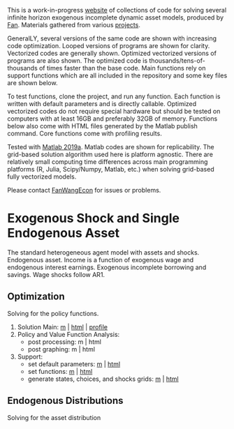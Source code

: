 This is a work-in-progress [website](https://fanwangecon.github.io/CodeDynaAsset/) of collections of code for solving several infinite horizon exogenous incomplete dynamic asset models, produced by [Fan](https://fanwangecon.github.io/). Materials gathered from various [projects](https://fanwangecon.github.io/research).

GeneralLY, several versions of the same code are shown with increasing code optimization. Looped versions of programs are shown for clarity. Vectorized codes are generally shown. Optimized vectorized versions of programs are also shown. The optimized code is thousands/tens-of-thousands of times faster than the base code. Main functions rely on support functions which are all included in the repository and some key files are shown below.

To test functions, clone the project, and run any function. Each function is written with default parameters and is directly callable. Optimized vectorized codes do not require special hardware but should be tested on computers with at least 16GB and preferably 32GB of memory. Functions below also come with HTML files generated by the Matlab publish command. Core functions come with profiling results.

Tested with [Matlab 2019a](https://www.mathworks.com/company/newsroom/mathworks-announces-release-2019a-of-matlab-and-simulink.html). Matlab codes are shown for replicability. The grid-based solution algorithm used here is platform agnostic. There are relatively small computing time differences across main programming platforms (R, Julia, Scipy/Numpy, Matlab, etc.) when solving grid-based fully vectorized models.

Please contact [FanWangEcon](https://fanwangecon.github.io/) for issues or problems.


<!-- Each self-contained folder includes all codes required to invoke each model.

Each model folder has this file structure:

1. invoke: file that invoke, call the file in the solve folder, to loop over various parameter combinations
2. solve: the solution code for solving the model, including solution code for optimization and code for finding distributions. Generally, several versions of codes are included for solving the model using different algorithms.
3. tools: files, functions, specific to this model that helps solving things
4. params: including files that contain different parameter combinations

There is a an overall tools folder that contains codes/files that are shared across folders.

Within each subfolder, there is possibly a *_profile* folder for html files that are profiling results (only several main files are stored, so most links are not clickable), and a html file with files generated by matlab publish. -->

# Exogenous Shock and Single Endogenous Asset
<!-- https://fanwangecon.github.io/CodeDynaAsset/m_az -->

The standard heterogeneous agent model with assets and shocks. Endogenous asset. Income is a function of exogenous wage and endogenous interest earnings. Exogenous incomplete borrowing and savings. Wage shocks follow AR1.

## Optimization

Solving for the policy functions.

1. Solution Main: [m](https://github.com/FanWangEcon/CodeDynaAsset/blob/master/m_az/solve/ff_az_vf.m) \| [html](https://fanwangecon.github.io/CodeDynaAsset/m_az/solve/html/ff_az_vf.html) \| [profile](https://fanwangecon.github.io/CodeDynaAsset/m_az/solve/profile/default_p3/file3.html)
2. Policy and Value Function Analysis:
    - post processing: m \| html
    - post graphing: m \| html
3. Support:
    - set default parameters: [m](https://github.com/FanWangEcon/CodeDynaAsset/blob/master/m_az/paramfunc/ffs_az_set_default_param.m) \| [html](https://fanwangecon.github.io/CodeDynaAsset/m_az/paramfunc/html/ffs_az_set_default_param.html)
    - set functions: [m](https://github.com/FanWangEcon/CodeDynaAsset/blob/master/m_az/paramfunc/ffs_az_set_functions.m) \| [html](https://fanwangecon.github.io/CodeDynaAsset/m_az/paramfunc/html/ffs_az_set_functions.html)
    - generate states, choices, and shocks grids: [m](https://github.com/FanWangEcon/CodeDynaAsset/blob/master/m_az/paramfunc/ffs_az_get_funcgrid.m) \| [html](https://fanwangecon.github.io/CodeDynaAsset/m_az/paramfunc/html/ffs_az_get_funcgrid.html)


## Endogenous Distributions

Solving for the asset distribution

